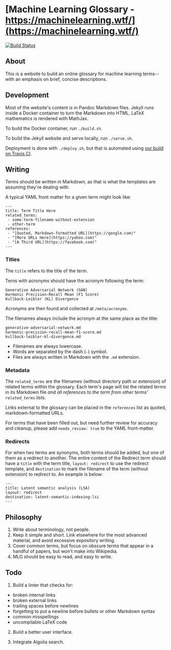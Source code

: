 # [Machine Learning Glossary - https://machinelearning.wtf/](https://machinelearning.wtf/)
[![Build Status](https://travis-ci.org/machine-learning-glossary/glossary.svg?branch=master)](https://travis-ci.org/machine-learning-glossary/glossary)
## About
This is a website to build an online glossary for machine learning
terms--with an emphasis on brief, concise descriptions.

## Development
Most of the website's content is in Pandoc Markdown files. Jekyll
runs inside a Docker container to turn the Markdown into HTML.
LaTeX mathematics is rendered with MathJax.

To build the Docker container, run `./build.sh`.

To build the Jekyll website and serve locally, run `./serve.sh`.

Deployment is done with `./deploy.sh`, but that is automated using
[our build on Travis CI](https://travis-ci.org/machine-learning-glossary/glossary).

## Writing
Terms should be written in Markdown, as that is what the templates are
assuming they're dealing with.

A typical YAML front matter for a given term might look like:

```
---
title: Term Title Here
related_terms:
 - some-term-filename-without-extension
 - other-term
references:
 - "[Quoted, Markdown-formatted URL](https://google.com)"
 - "[More URLs Here](https://yahoo.com)"
 - "[A Third URL](https://facebook.com)"
---
```
### Titles
The `title` refers to the title of the term.

Terns with acronyms should have the acronym following the term:

```
Generative Adversarial Network (GAN)
Harmonic Precision-Recall Mean (F1 Score)
Kullback-Leibler (KL) Divergence
```

Acronyms are then found and collected at `/meta/acronyms`.

The filenames always include the acronym at the same place as the title:

```
generative-adversarial-network.md
harmonic-precision-recall-mean-f1-score.md
kullback-leibler-kl-divergence.md
```

 - Filenames are always lowercase.
 - Words are separated by the dash (`-`) symbol.
 - Files are always written in Markdown with the `.md` extension.


### Metadata

The `related_terms` are the filenames (without directory path or extension)
of related terms within the glossary. Each term's page will list the related
terms in its Markdown file *and all references to the term from other terms'
`related_terms` lists*.

Links external to the glossary can be placed in the `references` list as
quoted, markdown-formatted URLs.

For terms that have been filled out, but need further review for accuracy
and cleanup, please add `needs_review: true` to the YAML front-matter.

### Redirects
For when two terms are synonyms, both terms should be added, but one
of them as a redirect to another. The entire content of the Redirect
term should have a `title` with the term title, `layout: redirect`
to use the redirect template, and `destination` to mark the filename
of the term (without extension) to redirect to. An example is below:

```
---
title: Latent semantic analysis (LSA)
layout: redirect
destination: latent-semantic-indexing-lsi
---
```

## Philosophy

1. Write about terminology, not people.
2. Keep it simple and short. Link elsewhere for the most advanced material,
and avoid excessive expository writing.
3. Cover common terms, but focus on obscure terms that appear in a handful
of papers, but won't make into Wikipedia.
4. MLG should be easy to read, and easy to write.

## Todo

1. Build a linter that checks for:

 - broken internal links
 - broken external links
 - trailing spaces before newlines
 - forgetting to put a newline before bullets or other Markdown syntax
 - common misspellings
 - uncompilable LaTeX code

2. Build a better user interface.

3. Integrate Algolia search.
